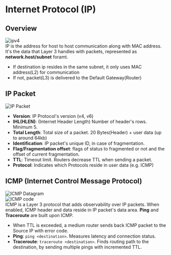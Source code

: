 # Internet Protocol (IP)
## Overview
![ipv4](https://i.imgur.com/8ZY9szA.jpg)  
 IP is the address for host to host communication along with MAC address. It's the data that Layer 3 handles with packets, represented as **network.host/subnet** foramt.
- If destination ip resides in the same subnet, it only uses MAC address(L2) for communication
- If not, packet(L3) is delivered to the Default Gateway(Router)
  
## IP Packet
![IP Packet](https://i.imgur.com/YbOmhi9.png)  
- **Version**: IP Protocol's version (v4, v6)
- **IHL(HLEN)**: (Internet Header Length) Number of header's rows. Minimum 5.
- **Total Length**: Total size of a packet. 20 Bytes(Header) + user data (up to around 64kb)
- **Identification**: IP packet's unique ID, in case of fragmentation.
- **Flag/Fragmentation offset**: flags of status to fragmented or not and the offset of current fragmentation.
- **TTL**: Timeout limit. Routers decrease TTL when sending a packet.
- **Protocol**: Indicates which Protocols reside in user data (e.g. ICMP)

## ICMP (Internet Control Message Protocol)
![ICMP Datagram](https://download.huawei.com/mdl/image/download?uuid=9c21763198b14ae78941f0493a33605d)  
![ICMP code](https://static.javatpoint.com/tutorial/computer-network/images/icmp-protocol2.png)  
 ICMP is a Layer 3 protocol that adds observability over IP packets. When enabled, ICMP header and data reside in IP packet's data area. **Ping** and **Traceroute** are built upon ICMP.
 - When TTL is exceeded, a medium router sends back ICMP packet to the Source IP with error code.
 - **Ping**: `ping <destination>`. Measures latency and connection status.
 - **Traceroute**: `traceroute <destination>`. Finds routing path to the destination, by sending multiple pings with incremented TTL.